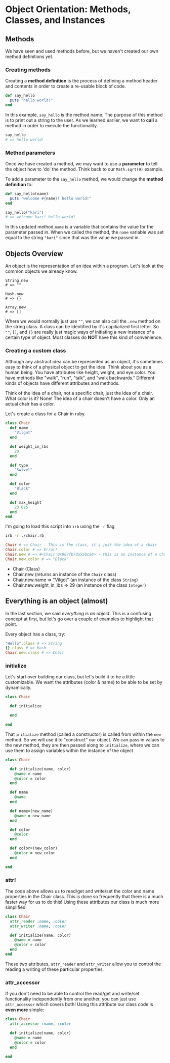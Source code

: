 # Object Orientation: Methods, Classes, and Instances

## Methods
We have seen and used methods before, but we haven't created our own method definitions yet.  

### Creating methods

Creating a __method definition__ is the process of defining a method header and contents in order to create a re-usable block of code. 

```ruby
def say_hello
  puts "hello world!"
end
```

In this example, ```say_hello``` is the method name. The purpose of this method is to print out a string to the user. As we learned earlier, we want to __call__ a method in order to execute the functionality.

```ruby
say_hello
# => hello world!
```

### Method parameters

Once we have created a method, we may want to use a __parameter__ to tell the object how to 'do' the method. Think back to our ```Math.sqrt(9)``` example.

To add a parameter to the ```say_hello``` method, we would change the __method definition__ to:

```ruby
def say_hello(name)
  puts "welcome #{name}! hello world!"
end

say_hello("kari")
# => welcome kari! hello world!
```  

In this updated method,```name``` is a variable that contains the value for the parameter passed in. When we called the method, the ```name``` variable was set equal to the string ```"kari"``` since that was the value we passed in.  


## Objects Overview
An object is the representation of an idea within a program.
Let's look at the common objects we already know.

```
String.new
# => ""

Hash.new
# => {}

Array.new
# => []
```

Where we would normally just use `""`, we can also call the `.new` method on the string class.
A class can be identified by it's capitialized first letter. So `""`, `[]`, and `{}` are really just magic
ways of initiating a new instance of a certain type of object. Most classes do **NOT** have this kind of
convenience.



### Creating a custom class

Although any abstract idea can be represented as an object, it's sometimes easy to think of a physical object to get the idea. Think about you as a human being. You have attributes like height, weight, and eye color. You have methods like "walk", "run", "talk", and "walk backwards." Different kinds of objects have different attributes and methods.

Think of the idea of a chair, not a specific chair, just the idea of a chair. What color is it? None! The idea of a chair doesn't have a color. Only an actual chair has a color.

Let's create a class for a Chair in ruby.

```ruby
class Chair
  def name
    "Vilgot"
  end  

  def weight_in_lbs
    29
  end

  def type
    "Swivel"
  end

  def color
    "Black"
  end

  def max_height
    23.625
  end
end
```

I'm going to load this script into `irb` using the `-r` flag

```bash
irb -r ./chair.rb
```

```ruby
Chair # => Chair - This is the class, it's just the idea of a chair
Chair.color # => Error!
Chair.new # => #<Chair:0x007fb7da550ca0> - this is an instance of a chair, it has a color
Chair.new.color # => "Black"
```

+ Chair (Class)
+ Chair.new (returns an instance of the `Chair` class)
+ Chair.new.name => "Vilgot" (an instance of the class `String`)
+ Chair.new.weight_in_lbs => 29 (an instance of the class `Integer`)

## Everything is an object (almost)
In the last section, we said *everything is an object*. This is a confusing concept at first, but let's go over a couple of examples to highlight that point.

Every object has a class, try:

```ruby
"Hello".class # => String
{}.class # => Hash
Chair.new.class # => Chair
```

### initialize

Let's start over building our class, but let's build it to be a little customizable.
We want the attributes (color & name) to be able to be set by dynamically.


```ruby
class Chair

  def initialize

  end

end
```

That `initialize` method (called a constructor) is called from within the `new` method. So we will use it to "construct" our object.
We can pass in values to the new method, they are then passed along to `initialize`, where we can use them to assign variables within the instance of the object

```ruby
class Chair

  def initialize(name, color)
    @name = name
    @color = color
  end

  def name
    @name
  end

  def name=(new_name)
    @name = new_name
  end

  def color
    @color
  end

  def color=(new_color)
    @color = new_color
  end

end
```

### attr!

The code above allows us to read/get and write/set the color and name properties in the Chair class. This is done so frequently that there is a much faster way for us to do this! Using these attributes our class is much more simplified:

```ruby
class Chair
  attr_reader :name, :color
  attr_writer :name, :color

  def initialize(name, color)
    @name = name
    @color = color
  end
end
```

These two attributes, ```attr_reader``` and ```attr_writer``` allow you to control the reading a writing of these particular properties.

### attr_accessor

If you don't need to be able to control the read/get and write/set functionality independently from one another, you can just use ```attr_accessor``` which covers both! Using this attribute our class code is __even more__ simple:

```ruby
class Chair
  attr_accessor :name, :color

  def initialize(name, color)
    @name = name
    @color = color
  end

end
```

